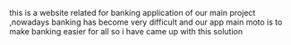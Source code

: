 this is a website related for banking application of our main project ,nowadays banking has become very difficult and our app main moto is to make banking easier for all so i have came up with this solution
